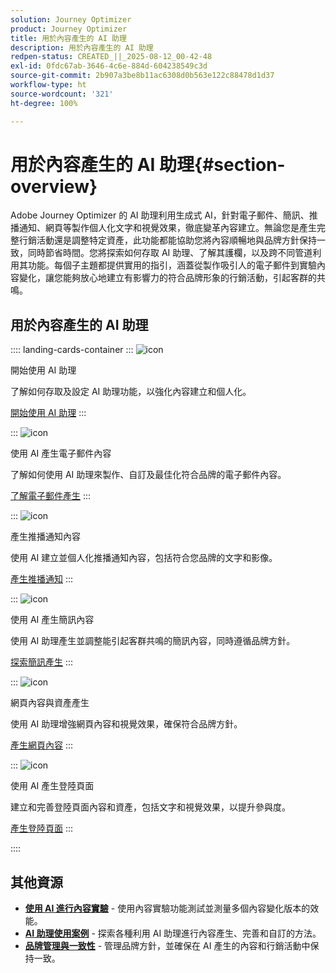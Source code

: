 ```yaml
---
solution: Journey Optimizer
product: Journey Optimizer
title: 用於內容產生的 AI 助理
description: 用於內容產生的 AI 助理
redpen-status: CREATED_||_2025-08-12_00-42-48
exl-id: 0fdc67ab-3646-4c6e-884d-604238549c3d
source-git-commit: 2b907a3be8b11ac6308d0b563e122c88478d1d37
workflow-type: ht
source-wordcount: '321'
ht-degree: 100%

---
```


# 用於內容產生的 AI 助理{#section-overview}

Adobe Journey Optimizer 的 AI 助理利用生成式 AI，針對電子郵件、簡訊、推播通知、網頁等製作個人化文字和視覺效果，徹底變革內容建立。無論您是產生完整行銷活動還是調整特定資產，此功能都能協助您將內容順暢地與品牌方針保持一致，同時節省時間。您將探索如何存取 AI 助理、了解其護欄，以及跨不同管道利用其功能。每個子主題都提供實用的指引，涵蓋從製作吸引人的電子郵件到實驗內容變化，讓您能夠放心地建立有影響力的符合品牌形象的行銷活動，引起客群的共鳴。

## 用於內容產生的 AI 助理

:::: landing-cards-container
:::
![icon](https://cdn.experienceleague.adobe.com/icons/circle-play.svg?lang=zh-Hant)

開始使用 AI 助理

了解如何存取及設定 AI 助理功能，以強化內容建立和個人化。

[開始使用 AI 助理](../using/content-management/gs-generative.md)
:::

:::
![icon](https://cdn.experienceleague.adobe.com/icons/envelope.svg?lang=zh-Hant)

使用 AI 產生電子郵件內容

了解如何使用 AI 助理來製作、自訂及最佳化符合品牌的電子郵件內容。

[了解電子郵件產生](../using/content-management/generative-email.md)
:::

:::
![icon](https://cdn.experienceleague.adobe.com/icons/bell.svg?lang=zh-Hant)

產生推播通知內容

使用 AI 建立並個人化推播通知內容，包括符合您品牌的文字和影像。

[產生推播通知](../using/content-management/generative-push.md)
:::

:::
![icon](https://cdn.experienceleague.adobe.com/icons/message.svg?lang=zh-Hant)

使用 AI 產生簡訊內容

使用 AI 助理產生並調整能引起客群共鳴的簡訊內容，同時遵循品牌方針。

[探索簡訊產生](../using/content-management/generative-sms.md)
:::

:::
![icon](https://cdn.experienceleague.adobe.com/icons/globe.svg)

網頁內容與資產產生

使用 AI 助理增強網頁內容和視覺效果，確保符合品牌方針。

[產生網頁內容](../using/content-management/generative-web.md)
:::

:::
![icon](https://cdn.experienceleague.adobe.com/icons/window-maximize.svg)

使用 AI 產生登陸頁面

建立和完善登陸頁面內容和資產，包括文字和視覺效果，以提升參與度。

[產生登陸頁面](../using/content-management/generative-lp.md)
:::

::::


## 其他資源

- **[使用 AI 進行內容實驗](../using/content-management/generative-experimentation.md)** - 使用內容實驗功能測試並測量多個內容變化版本的效能。
- **[AI 助理使用案例](../using/content-management/generative-uc.md)** - 探索各種利用 AI 助理進行內容產生、完善和自訂的方法。
- **[品牌管理與一致性](brands-landing-page.md)** - 管理品牌方針，並確保在 AI 產生的內容和行銷活動中保持一致。
